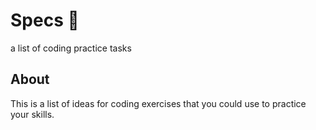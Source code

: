 # **Specs** 🤘 #
a list of coding practice tasks

## About ##
This is a list of ideas for coding exercises that you could use to practice your skills.
